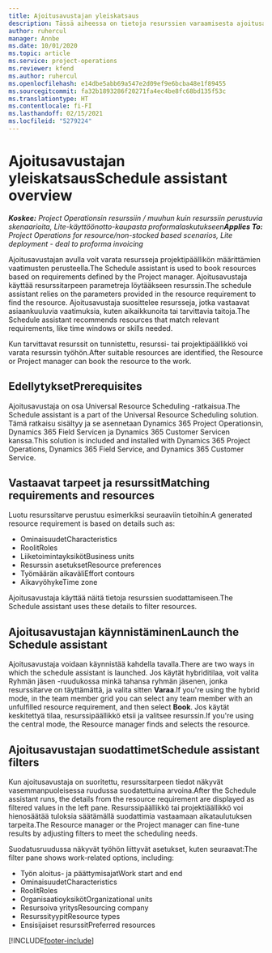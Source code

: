 ```yaml
---
title: Ajoitusavustajan yleiskatsaus
description: Tässä aiheessa on tietoja resurssien varaamisesta ajoitusavustajan avulla.
author: ruhercul
manager: Annbe
ms.date: 10/01/2020
ms.topic: article
ms.service: project-operations
ms.reviewer: kfend
ms.author: ruhercul
ms.openlocfilehash: e14dbe5abb69a547e2d09ef9e6bcba48e1f89455
ms.sourcegitcommit: fa32b1893286f20271fa4ec4be8fc68bd135f53c
ms.translationtype: HT
ms.contentlocale: fi-FI
ms.lasthandoff: 02/15/2021
ms.locfileid: "5279224"
---
```

# <a name="schedule-assistant-overview"></a><span data-ttu-id="1ef34-103">Ajoitusavustajan yleiskatsaus</span><span class="sxs-lookup"><span data-stu-id="1ef34-103">Schedule assistant overview</span></span>

<span data-ttu-id="1ef34-104">_**Koskee:** Project Operationsin resurssiin / muuhun kuin resurssiin perustuvia skenaarioita, Lite-käyttöönotto-kaupasta proformalaskutukseen_</span><span class="sxs-lookup"><span data-stu-id="1ef34-104">_**Applies To:** Project Operations for resource/non-stocked based scenarios, Lite deployment - deal to proforma invoicing_</span></span>

<span data-ttu-id="1ef34-105">Ajoitusavustajan avulla voit varata resursseja projektipäällikön määrittämien vaatimusten perusteella.</span><span class="sxs-lookup"><span data-stu-id="1ef34-105">The Schedule assistant is used to book resources based on requirements defined by the Project manager.</span></span> <span data-ttu-id="1ef34-106">Ajoitusavustaja käyttää resurssitarpeen parametreja löytääkseen resurssin.</span><span class="sxs-lookup"><span data-stu-id="1ef34-106">The schedule assistant relies on the parameters provided in the resource requirement to find the resource.</span></span> <span data-ttu-id="1ef34-107">Ajoitusavustaja suosittelee resursseja, jotka vastaavat asiaankuuluvia vaatimuksia, kuten aikaikkunoita tai tarvittavia taitoja.</span><span class="sxs-lookup"><span data-stu-id="1ef34-107">The Schedule assistant recommends resources that match relevant requirements, like time windows or skills needed.</span></span>

<span data-ttu-id="1ef34-108">Kun tarvittavat resurssit on tunnistettu, resurssi- tai projektipäällikkö voi varata resurssin työhön.</span><span class="sxs-lookup"><span data-stu-id="1ef34-108">After suitable resources are identified, the Resource or Project manager can book the resource to the work.</span></span>

## <a name="prerequisites"></a><span data-ttu-id="1ef34-109">Edellytykset</span><span class="sxs-lookup"><span data-stu-id="1ef34-109">Prerequisites</span></span>

<span data-ttu-id="1ef34-110">Ajoitusavustaja on osa Universal Resource Scheduling -ratkaisua.</span><span class="sxs-lookup"><span data-stu-id="1ef34-110">The Schedule assistant is a part of the Universal Resource Scheduling solution.</span></span> <span data-ttu-id="1ef34-111">Tämä ratkaisu sisältyy ja se asennetaan Dynamics 365 Project Operationsin, Dynamics 365 Field Servicen ja Dynamics 365 Customer Servicen kanssa.</span><span class="sxs-lookup"><span data-stu-id="1ef34-111">This solution is included and installed with Dynamics 365 Project Operations, Dynamics 365 Field Service, and Dynamics 365 Customer Service.</span></span>

## <a name="matching-requirements-and-resources"></a><span data-ttu-id="1ef34-112">Vastaavat tarpeet ja resurssit</span><span class="sxs-lookup"><span data-stu-id="1ef34-112">Matching requirements and resources</span></span>

<span data-ttu-id="1ef34-113">Luotu resurssitarve perustuu esimerkiksi seuraaviin tietoihin:</span><span class="sxs-lookup"><span data-stu-id="1ef34-113">A generated resource requirement is based on details such as:</span></span>

-   <span data-ttu-id="1ef34-114">Ominaisuudet</span><span class="sxs-lookup"><span data-stu-id="1ef34-114">Characteristics</span></span>
-   <span data-ttu-id="1ef34-115">Roolit</span><span class="sxs-lookup"><span data-stu-id="1ef34-115">Roles</span></span>
-   <span data-ttu-id="1ef34-116">Liiketoimintayksiköt</span><span class="sxs-lookup"><span data-stu-id="1ef34-116">Business units</span></span>
-   <span data-ttu-id="1ef34-117">Resurssin asetukset</span><span class="sxs-lookup"><span data-stu-id="1ef34-117">Resource preferences</span></span>
-   <span data-ttu-id="1ef34-118">Työmäärän aikaväli</span><span class="sxs-lookup"><span data-stu-id="1ef34-118">Effort contours</span></span>
-   <span data-ttu-id="1ef34-119">Aikavyöhyke</span><span class="sxs-lookup"><span data-stu-id="1ef34-119">Time zone</span></span>

<span data-ttu-id="1ef34-120">Ajoitusavustaja käyttää näitä tietoja resurssien suodattamiseen.</span><span class="sxs-lookup"><span data-stu-id="1ef34-120">The Schedule assistant uses these details to filter resources.</span></span>

## <a name="launch-the-schedule-assistant"></a><span data-ttu-id="1ef34-121">Ajoitusavustajan käynnistäminen</span><span class="sxs-lookup"><span data-stu-id="1ef34-121">Launch the Schedule assistant</span></span>

<span data-ttu-id="1ef34-122">Ajoitusavustaja voidaan käynnistää kahdella tavalla.</span><span class="sxs-lookup"><span data-stu-id="1ef34-122">There are two ways in which the schedule assistant is launched.</span></span> <span data-ttu-id="1ef34-123">Jos käytät hybriditilaa, voit valita Ryhmän jäsen -ruudukossa minkä tahansa ryhmän jäsenen, jonka resurssitarve on täyttämättä, ja valita sitten **Varaa**.</span><span class="sxs-lookup"><span data-stu-id="1ef34-123">If you're using the hybrid mode, in the team member grid you can select any team member with an unfulfilled resource requirement, and then select **Book**.</span></span> <span data-ttu-id="1ef34-124">Jos käytät keskitettyä tilaa, resurssipäällikkö etsii ja valitsee resurssin.</span><span class="sxs-lookup"><span data-stu-id="1ef34-124">If you're using the central mode, the Resource manager finds and selects the resource.</span></span>

## <a name="schedule-assistant-filters"></a><span data-ttu-id="1ef34-125">Ajoitusavustajan suodattimet</span><span class="sxs-lookup"><span data-stu-id="1ef34-125">Schedule assistant filters</span></span>

<span data-ttu-id="1ef34-126">Kun ajoitusavustaja on suoritettu, resurssitarpeen tiedot näkyvät vasemmanpuoleisessa ruudussa suodatettuina arvoina.</span><span class="sxs-lookup"><span data-stu-id="1ef34-126">After the Schedule assistant runs, the details from the resource requirement are displayed as filtered values in the left pane.</span></span> <span data-ttu-id="1ef34-127">Resurssipäällikkö tai projektiäällikkö voi hienosäätää tuloksia säätämällä suodattimia vastaamaan aikataulutuksen tarpeita.</span><span class="sxs-lookup"><span data-stu-id="1ef34-127">The Resource manager or the Project manager can fine-tune results by adjusting filters to meet the scheduling needs.</span></span>

<span data-ttu-id="1ef34-128">Suodatusruudussa näkyvät työhön liittyvät asetukset, kuten seuraavat:</span><span class="sxs-lookup"><span data-stu-id="1ef34-128">The filter pane shows work-related options, including:</span></span>

-   <span data-ttu-id="1ef34-129">Työn aloitus- ja päättymisajat</span><span class="sxs-lookup"><span data-stu-id="1ef34-129">Work start and end</span></span>
-   <span data-ttu-id="1ef34-130">Ominaisuudet</span><span class="sxs-lookup"><span data-stu-id="1ef34-130">Characteristics</span></span>
-   <span data-ttu-id="1ef34-131">Roolit</span><span class="sxs-lookup"><span data-stu-id="1ef34-131">Roles</span></span>
-   <span data-ttu-id="1ef34-132">Organisaatioyksiköt</span><span class="sxs-lookup"><span data-stu-id="1ef34-132">Organizational units</span></span>
-   <span data-ttu-id="1ef34-133">Resursoiva yritys</span><span class="sxs-lookup"><span data-stu-id="1ef34-133">Resourcing company</span></span>
-   <span data-ttu-id="1ef34-134">Resurssityypit</span><span class="sxs-lookup"><span data-stu-id="1ef34-134">Resource types</span></span>
-   <span data-ttu-id="1ef34-135">Ensisijaiset resurssit</span><span class="sxs-lookup"><span data-stu-id="1ef34-135">Preferred resources</span></span>


[!INCLUDE[footer-include](../includes/footer-banner.md)]